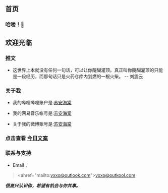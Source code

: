 ## 首页

###  哈喽！🌈
## 欢迎光临


### 推文

- 这世界上本就没有任何一句话，可以让你醍醐灌顶。真正叫你醍醐灌顶的只能是一段经历，而那句话只是火药仓库内划燃的一根火柴。 -- 刘震云


### 关于我

- 我的哔哩哔哩账户是:[苏安海棠](https://b23.tv/yGoXBas)

- 我的网易音乐帐号是:[苏安海棠](https://y.music.163.com/m/user?id=1469851129&dlt=0846&app_version=8.9.20)

- 关于我的微博账号是:[苏安海棠](https://weibo.com/u/6515990299)


### 点击查看 [今日文案](http://m.wufazhuce.com/one/)


### 联系与支持


- Email：
> <ahref="mailto:vxxo@outlook.com">vxxo@outkool.com</a> 


**_很高兴认识你，希望有机会与你共事。_**

